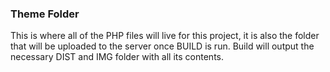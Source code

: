 ### Theme Folder
This is where all of the PHP files will live for this project, it is also the
folder that will be uploaded to the server once BUILD is run. Build will output
the necessary DIST and IMG folder with all its contents.
